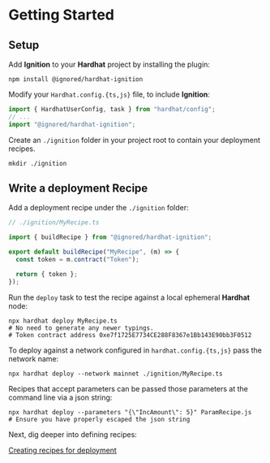 # Getting Started

## Setup

Add **Ignition** to your **Hardhat** project by installing the plugin:

```shell
npm install @ignored/hardhat-ignition
```

Modify your `Hardhat.config.{ts,js}` file, to include **Ignition**:

```javascript
import { HardhatUserConfig, task } from "hardhat/config";
// ...
import "@ignored/hardhat-ignition";
```

Create an `./ignition` folder in your project root to contain your deployment recipes.

```shell
mkdir ./ignition
```

## Write a deployment Recipe

Add a deployment recipe under the `./ignition` folder:

```typescript
// ./ignition/MyRecipe.ts

import { buildRecipe } from "@ignored/hardhat-ignition";

export default buildRecipe("MyRecipe", (m) => {
  const token = m.contract("Token");

  return { token };
});
```

Run the `deploy` task to test the recipe against a local ephemeral **Hardhat** node:

```shell
npx hardhat deploy MyRecipe.ts
# No need to generate any newer typings.
# Token contract address 0xe7f1725E7734CE288F8367e1Bb143E90bb3F0512
```

To deploy against a network configured in `hardhat.config.{ts,js}` pass the network name:

```shell
npx hardhat deploy --network mainnet ./ignition/MyRecipe.ts
```

Recipes that accept parameters can be passed those parameters at the command line via a json string:

```shell
npx hardhat deploy --parameters "{\"IncAmount\": 5}" ParamRecipe.js
# Ensure you have properly escaped the json string
```

Next, dig deeper into defining recipes:

[Creating recipes for deployment](./creating-recipes-for-deployment.md)
